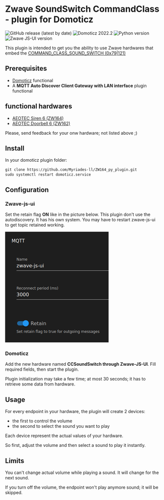 <!-- TODO: rewrite/read everything -->
# Zwave SoundSwitch CommandClass -  plugin for Domoticz

![GitHub release (latest by date)][release_shield] ![Domoticz 2022.2][domoticz_shield] ![Python version][python_shield] ![Zwave JS-UI version][zjsui_shield]

This plugin is intended to get you the ability to use Zwave hardwares that embed the [COMMAND_CLASS_SOUND_SWITCH (0x79|121)][def_CCSS]

## Prerequisites

- [Domoticz](https://www.domoticz.com/) functional
- A **MQTT Auto Discover Client Gateway with LAN interface** plugin functional

## functional hardwares

- [AEOTEC Siren 6 (ZW164)](https://aeotec.com/products/aeotec-siren-6)
- [AEOTEC Doorbell 6 (ZW162)](https://aeotec.com/products/aeotec-doorbell-6)

Please, send feedback for your onw hardware; not listed above ;)

## Install

In your domoticz plugin folder:

```Shell
git clone https://github.com/Myriades-ll/ZW164_py_plugin.git
sudo systemctl restart domoticz.service
```

## Configuration

### Zwave-js-ui

Set the retain flag **ON** like in the picture below. This plugin don't use the autodiscovery. It has his own system. You may have to restart zwave-js-ui to get topic retained working.

![retain flag][def_retain_flag]

### Domoticz

Add the new hardware named **CCSoundSwitch through Zwave-JS-UI**. Fill required fields, then start the plugin.

Plugin initialization may take a few time; at most 30 seconds; it has to retrieve some data from hardware.

## Usage

For every endpoint in your hardware, the plugin will create 2 devices:

- the first to control the volume
- the second to select the sound you want to play

Each device represent the actual values of your hardware.

So first, adjust the volume and then select a sound to play it instantly.

## Limits

You can't change actual volume while playing a sound. It will change for the next sound.

If you turn off the volume, the endpoint won't play anymore sound; it will be skipped.

[domoticz_shield]: <https://img.shields.io/badge/Domoticz-2022.2-brightgreen>
[python_shield]: <https://img.shields.io/badge/Python-3.7-brightgreen>
[zjsui_shield]: <https://img.shields.io/badge/Zwave_JS_UI-8.4.1-brightgreen>
[release_shield]: <https://img.shields.io/github/v/release/Myriades-ll/ZW164_py_plugin?color=green&logo=Version&style=flat>
[def_retain_flag]: /pictures/zjsui_retain.png "Retain flag"
[def_CCSS]: https://z-wave.me/files/manual/z-way/Command_Class_Reference.html#SECTION0016470000000000000000
